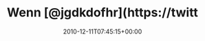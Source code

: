---
retweeted: false
source: <a href="http://twitter.com" rel="nofollow">Twitter Web Client</a>
entities:
  hashtags: []
  symbols: []
  user_mentions:
  - name: Mike Besser
    screen_name: JgdKdoFhr
    indices:
    - '5'
    - '15'
    id_str: '34632827'
    id: '34632827'
  urls: []
display_text_range:
- '0'
- '90'
favorite_count: '0'
id_str: '13499538153144320'
truncated: false
retweet_count: '0'
id: '13499538153144320'
created_at: Sat Dec 11 07:45:15 +0000 2010
favorited: false
full_text: Wenn [@jgdkdofhr](https://twitter.com/jgdkdofhr) jetzt nicht bald aufsteht,
  muss ich die ganze Kanne Kaffee allein trinken.
lang: de
tags:
- pesos:twitter
date: '2010-12-11T07:45:15+00:00'
src: https://twitter.com/bascht/status/13499538153144320
original_url: https://twitter.com/bascht/status/13499538153144320
type: twitter_tweet
text: Wenn [@jgdkdofhr](https://twitter.com/jgdkdofhr) jetzt nicht bald aufsteht,
  muss ich die ganze Kanne Kaffee allein trinken.
title: Wenn [@jgdkdofhr](https://twitt

---
